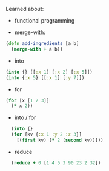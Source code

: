 Learned about:

- functional programming

- merge-with:
```Clojure 
(defn add-ingredients [a b]
  (merge-with + a b))
  ```
  - into
  ```Clojure 
  (into {} [[:x 1] [:x 2] [:x 5]])
(into {:x 5} [[:x 1] [:y 7]])
```

- for
```Clojure 
(for [x [1 2 3]]
  (* x 2))
  ```
  
- into / for
```Clojure
  (into {}
  (for [kv {:x 1 :y 2 :z 3}]
    [(first kv) (* 2 (second kv))]))
```
    
 - reduce 
 ```Clojure 
   (reduce + 0 [1 4 5 3 90 23 2 32])
 ```
   
